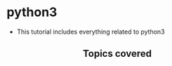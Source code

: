 # python3

- This tutorial includes everything related to python3

<div align="center">
  <h2>Topics covered</h2>
</div>
